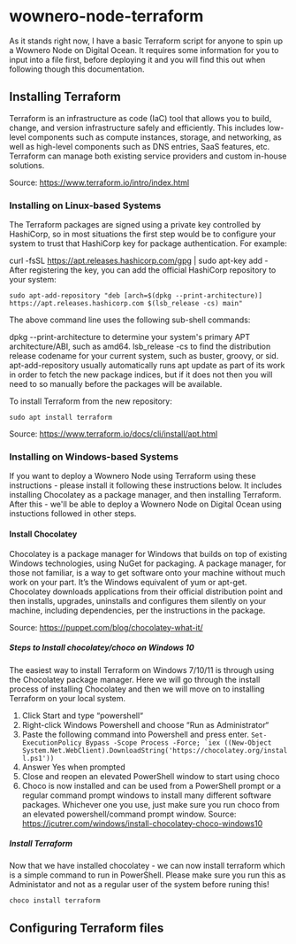 # wownero-node-terraform
As it stands right now, I have a basic Terraform script for anyone to spin up a Wownero Node on Digital Ocean. It requires some information for you to input into a file first, before deploying it and you will find this out when following though this documentation.

## Installing Terraform
Terraform is an infrastructure as code (IaC) tool that allows you to build, change, and version infrastructure safely and efficiently. This includes low-level components such as compute instances, storage, and networking, as well as high-level components such as DNS entries, SaaS features, etc. Terraform can manage both existing service providers and custom in-house solutions.
 
  Source: https://www.terraform.io/intro/index.html

### Installing on Linux-based Systems
The Terraform packages are signed using a private key controlled by HashiCorp, so in most situations the first step would be to configure your system to trust that HashiCorp key for package authentication. For example:

curl -fsSL https://apt.releases.hashicorp.com/gpg | sudo apt-key add -
After registering the key, you can add the official HashiCorp repository to your system:

`sudo apt-add-repository "deb [arch=$(dpkg --print-architecture)] https://apt.releases.hashicorp.com $(lsb_release -cs) main"` 

The above command line uses the following sub-shell commands:

dpkg --print-architecture to determine your system's primary APT architecture/ABI, such as amd64.
lsb_release -cs to find the distribution release codename for your current system, such as buster, groovy, or sid.
apt-add-repository usually automatically runs apt update as part of its work in order to fetch the new package indices, but if it does not then you will need to so manually before the packages will be available.

To install Terraform from the new repository:

`sudo apt install terraform`

Source: https://www.terraform.io/docs/cli/install/apt.html

### Installing on Windows-based Systems
If you want to deploy a Wownero Node using Terraform using these instructions - please install it following these instructions below. It includes installing Chocolatey as a package manager, and then installing Terraform. After this - we'll be able to deploy a Wownero Node on Digital Ocean using instuctions followed in other steps.

#### Install Chocolatey
Chocolatey is a package manager for Windows that builds on top of existing Windows technologies, using NuGet for packaging. A package manager, for those not familiar, is a way to get software onto your machine without much work on your part. It’s the Windows equivalent of yum or apt-get. Chocolatey downloads applications from their official distribution point and then installs, upgrades, uninstalls and configures them silently on your machine, including dependencies, per the instructions in the package.

  Source: https://puppet.com/blog/chocolatey-what-it/
##### Steps to Install chocolatey/choco on Windows 10
The easiest way to install Terraform on Windows 7/10/11 is through using the Chocolatey package manager. Here we will go through the install process of installing Chocolatey and then we will move on to installing Terraform on your local system.
1. Click Start and type “powershell“
2. Right-click Windows Powershell and choose “Run as Administrator“
3. Paste the following command into Powershell and press enter. 
  ``Set-ExecutionPolicy Bypass -Scope Process -Force; `iex ((New-Object System.Net.WebClient).DownloadString('https://chocolatey.org/install.ps1'))``
5. Answer Yes when prompted
6. Close and reopen an elevated PowerShell window to start using choco
7. Choco is now installed and can be used from a PowerShell prompt or a regular command prompt windows to install many different software packages. Whichever one you use, just make sure you run choco from an elevated powershell/command prompt window.
  Source: https://jcutrer.com/windows/install-chocolatey-choco-windows10
  
##### Install Terraform
Now that we have installed chocolatey - we can now install terraform which is a simple command to run in PowerShell.  Please make sure you run this as Administator and not as a regular user of the system before runing this!

`choco install terraform`

## Configuring Terraform files

